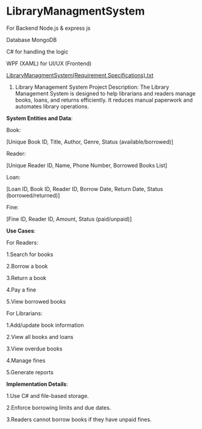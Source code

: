 # LibraryManagmentSystem

For Backend Node.js & express js

Database MongoDB

C# for handling the logic

WPF (XAML) for UI/UX (Frontend)


[LibraryManagmentSystem(Requirement Specifications).txt](https://github.com/user-attachments/files/18695262/LibraryManagmentSystem.txt)
1. Library Management System
Project Description:
The Library Management System is designed to help librarians and readers manage books, loans, and returns efficiently. It reduces manual paperwork and automates library operations.

**System Entities and Data**:

Book:

[Unique Book ID, Title, Author, Genre, Status (available/borrowed)]

Reader:

[Unique Reader ID, Name, Phone Number, Borrowed Books List]

Loan:

[Loan ID, Book ID, Reader ID, Borrow Date, Return Date, Status (borrowed/returned)]

Fine:

[Fine ID, Reader ID, Amount, Status (paid/unpaid)]

**Use Cases**:

For Readers:

 1.Search for books
 
 2.Borrow a book
 
 3.Return a book
 
 4.Pay a fine
 
 5.View borrowed books
 
For Librarians:

 1.Add/update book information
 
 2.View all books and loans
 
 3.View overdue books
 
 4.Manage fines
 
 5.Generate reports
 
**Implementation Details**:

1.Use C# and file-based storage.

2.Enforce borrowing limits and due dates.

3.Readers cannot borrow books if they have unpaid fines.

